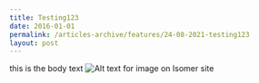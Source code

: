 ```yaml
---
title: Testing123
date: 2016-01-01
permalink: /articles-archive/features/24-08-2021-testing123
layout: post
---
```


this is the body text
![Alt text for image on Isomer site](/images/homepage-background.jpg)
